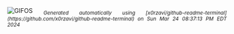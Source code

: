 <div align="justify">
<picture>
    <source media="(prefers-color-scheme: dark)" srcset="https://i.ibb.co/ZfpbNnz/output-gif.gif">
    <source media="(prefers-color-scheme: light)" srcset="https://i.ibb.co/ZfpbNnz/output-gif.gif">
    <img alt="GIFOS" src="https://i.ibb.co/ZfpbNnz/output-gif.gif">
</picture>
<sub><i>Generated automatically using [x0rzavi/github-readme-terminal](https://github.com/x0rzavi/github-readme-terminal) on Sun Mar 24 08:37:13 PM EDT 2024</i></sub>
</div>

<!--  -->